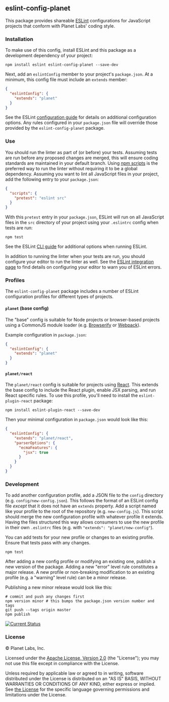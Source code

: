 ## eslint-config-planet

This package provides shareable [ESLint](http://eslint.org/) configurations for JavaScript projects that conform with Planet Labs' coding style.

### Installation

To make use of this config, install ESLint and this package as a development dependency of your project:

    npm install eslint eslint-config-planet --save-dev

Next, add an `eslintConfig` member to your project's `package.json`.  At a minimum, this config file must include an `extends` member:

```json
{
  "eslintConfig": {
    "extends": "planet"
  }
}
```

See the ESLint [configuration guide](http://eslint.org/docs/user-guide/configuring) for details on additional configuration options.  Any rules configured in your `package.json` file will override those provided by the `eslint-config-planet` package.

### Use

You should run the linter as part of (or before) your tests.  Assuming tests are run before any proposed changes are merged, this will ensure coding standards are maintained in your default branch.  Using [npm scripts](https://docs.npmjs.com/misc/scripts) is the preferred way to run the linter without requiring it to be a global dependency.  Assuming you want to lint all JavaScript files in your project, add the following entry to your `package.json`:

```json
{
  "scripts": {
    "pretest": "eslint src"
  }
}
```

With this `pretest` entry in your `package.json`, ESLint will run on all JavaScript files in the `src` directory of your project using your `.eslintrc` config when tests are run:

    npm test

See the ESLint [CLI guide](http://eslint.org/docs/user-guide/command-line-interface) for additional options when running ESLint.

In addition to running the linter when your tests are run, you should configure your editor to run the linter as well.  See the [ESLint integration page](http://eslint.org/docs/user-guide/integrations#editors) to find details on configuring your editor to warn you of ESLint errors.

### Profiles

The `eslint-config-planet` package includes a number of ESLint configuration profiles for different types of projects.

#### `planet` (base config)

The "base" config is suitable for Node projects or browser-based projects using a CommonJS module loader (e.g. [Browserify](http://browserify.org/) or [Webpack](http://webpack.github.io/)).

Example configuration in `package.json`:
```json
{
  "eslintConfig": {
    "extends": "planet"
  }
}
```

#### `planet/react`

The `planet/react` config is suitable for projects using [React](https://facebook.github.io/react/).  This extends the base config to include the React plugin, enable JSX parsing, and run React specific rules.  To use this profile, you'll need to install the `eslint-plugin-react` package:

    npm install eslint-plugin-react --save-dev

Then your minimal configuration in `package.json` would look like this:
```json
{
  "eslintConfig": {
    "extends": "planet/react",
    "parserOptions": {
      "ecmaFeatures": {
        "jsx": true
      }
    }
  }
}
```

### Development

To add another configuration profile, add a JSON file to the `config` directory (e.g. `config/new-config.json`).  This follows the format of an ESLint config file *except* that it does not have an `extends` property.  Add a script named like your profile to the root of the repository (e.g. `new-config.js`).  This script should merge the new configuration profile with whatever profile it extends.  Having the files structured this way allows consumers to use the new profile in their own `.eslintrc` files (e.g. with `"extends": "planet/new-config"`).

You can add tests for your new profile or changes to an existing profile.  Ensure that tests pass with any changes.

    npm test

After adding a new config profile or modifying an existing one, publish a new version of the package.  Adding a new "error" level rule constitutes a major release.  A new profile or non-breaking modification to an existing profile (e.g. a "warning" level rule) can be a minor release.

Publishing a new minor release would look like this:

    # commit and push any changes first
    npm version minor # this bumps the package.json version number and tags
    git push --tags origin master
    npm publish

[![Current Status](https://secure.travis-ci.org/planetlabs/eslint-config-planet.png?branch=master)](https://travis-ci.org/planetlabs/eslint-config-planet)

### License

© Planet Labs, Inc.

Licensed under the [Apache License, Version 2.0](http://www.apache.org/licenses/LICENSE-2.0) (the "License"); you may not use this file except in compliance with the License.

Unless required by applicable law or agreed to in writing, software distributed under the License is distributed on an "AS IS" BASIS, WITHOUT WARRANTIES OR CONDITIONS OF ANY KIND, either express or implied. See [the License](http://www.apache.org/licenses/LICENSE-2.0) for the specific language governing permissions and limitations under the License.
